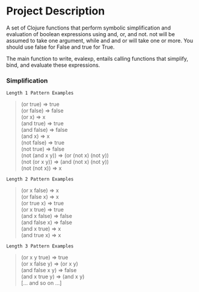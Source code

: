 # Project Description

A set of Clojure functions that perform symbolic simplification and evaluation of boolean expressions using and, or, and not. not will be assumed to take one argument, while and and or will take one or more. You should use false for False and true for True.

The main function to write, evalexp, entails calling functions that simplify, bind, and evaluate these expressions.

<h3> Simplification</h3>

`Length 1 Pattern Examples`
> (or true) => true<br /> (or false) => false<br /> (or x) => x<br /> (and true) => true<br /> (and false) => false<br /> (and x) => x<br /> (not false) => true<br /> (not true) => false<br /> (not (and x y)) => (or (not x) (not y))<br /> (not (or x y)) => (and (not x) (not y))<br /> (not (not x)) => x<br />

`Length 2 Pattern Examples`
> (or x false) => x<br /> (or false x) => x<br /> (or true x) => true<br /> (or x true) => true<br /> (and x false) => false<br /> (and false x) => false<br /> (and x true) => x<br /> (and true x) => x<br />

`Length 3 Pattern Examples`
> (or x y true) => true<br /> (or x false y) => (or x y)<br /> (and false x y) => false<br /> (and x true y) => (and x y)<br /> [... and so on ...]
